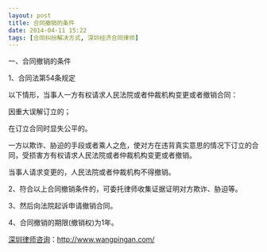 ```yaml
---
layout: post
title: 合同撤销的条件
date: 2014-04-11 15:22
tags: [合同纠纷解决方式, 深圳经济合同律师]
---
```

一、合同撤销的条件

1、合同法第54条规定

以下情形，当事人一方有权请求人民法院或者仲裁机构变更或者撤销合同：

因重大误解订立的；

在订立合同时显失公平的。

一方以欺诈、胁迫的手段或者乘人之危，使对方在违背真实意思的情况下订立的合同，受损害方有权请求人民法院或者仲裁机构变更或者撤销。

当事人请求变更的，人民法院或者仲裁机构不得撤销。

2、符合以上合同撤销条件的，可委托律师收集证据证明对方欺诈、胁迫等。

3、然后向法院起诉申请撤销合同。

4、合同撤销的期限(撤销权)为1年。



<a href="http://www.wangpingan.com/">深圳律师咨询</a>：<a href="http://www.wangpingan.com/">http://www.wangpingan.com/</a>

